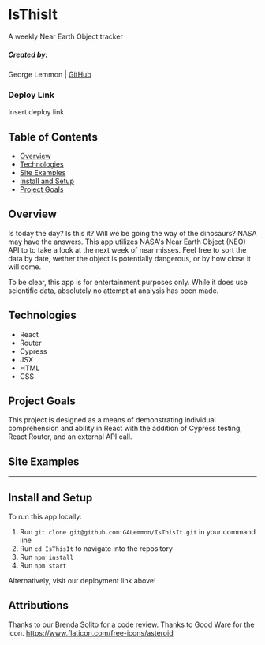 # IsThisIt

A weekly Near Earth Object tracker

##### Created by:

George Lemmon | [GitHub](https://github.com/GALemmon)

### Deploy Link

Insert deploy link

## Table of Contents

- [Overview](#overview)
- [Technologies](#technologies)
- [Site Examples](#screenshots)
- [Install and Setup](#Install)
- [Project Goals](#Goals)

## Overview
Is today the day?   Is this it?   Will we be going the way of the dinosaurs?   NASA may have the answers.  This app utilizes NASA's Near Earth Object (NEO) API to to take a look at the next week of near misses.  Feel free to sort the data by date, wether the object is potentially dangerous, or by how close it will come.

To be clear, this app is for entertainment purposes only.  While it does use scientific data, absolutely no attempt at analysis has been made.

## Technologies

- React
- Router
- Cypress
- JSX
- HTML
- CSS

## Project Goals

This project is designed as a means of demonstrating individual comprehension and ability in React with the addition of Cypress testing, React Router, and an external API call.

## Site Examples

---

## Install and Setup

To run this app locally:

1. Run `git clone git@github.com:GALemmon/IsThisIt.git` in your command line
2. Run `cd IsThisIt` to navigate into the repository
3. Run `npm install`
4. Run `npm start`

Alternatively, visit our deployment link above!

## Attributions

Thanks to our Brenda Solito for a code review.
Thanks to Good Ware for the icon. https://www.flaticon.com/free-icons/asteroid
